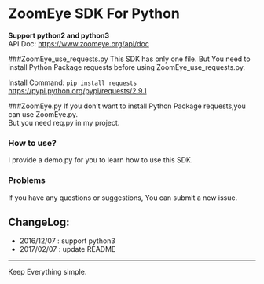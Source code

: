 # ZoomEye SDK For Python 
**Support python2 and python3**</br>
API Doc: https://www.zoomeye.org/api/doc

###ZoomEye_use_requests.py 
This SDK has only one file.
But You need to install Python Package requests before using ZoomEye_use_requests.py.

Install Command: ```pip install requests```
https://pypi.python.org/pypi/requests/2.9.1</br>

###ZoomEye.py
If you don’t want to install Python Package requests,you can use ZoomEye.py.</br>
But you need req.py in my project.

### How to use?
I provide a demo.py for you to learn how to use this SDK.

### Problems
If you have any questions or suggestions, You can submit a new issue.

## ChangeLog:

 - 2016/12/07 : support python3
 - 2017/02/07 : update README

---
Keep Everything simple.
